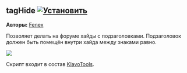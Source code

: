 ## tagHide [![Установить](http://s43.radikal.ru/i101/1406/15/25aa0cc99cf2.png)](https://github.com/voidmain02/KgScripts/raw/master/scripts/tagHide.user.js)
**Авторы:** [Fenex](http://klavogonki.ru/u/#/82885/)

Позволяет делать на форуме хайды с подзаголовками. Подзаголовок должен быть помещён внутри хайда между знаками равно.

![](http://s020.radikal.ru/i721/1406/06/92f9db9657a3.png)

Скрипт входит в состав [KlavoTools](https://chrome.google.com/webstore/detail/klavotools/gjfkpldhfcknofacejmlahofmcmhgpic).

